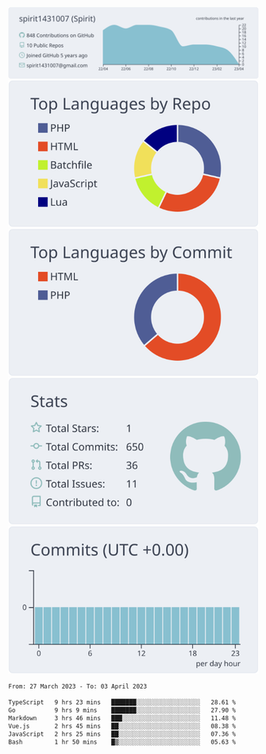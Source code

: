 [![](https://raw.githubusercontent.com/spirit1431007/spirit1431007/master/profile-summary-card-output/nord_bright/0-profile-details.svg)](https://git.io/spiritx)
[![](https://raw.githubusercontent.com/spirit1431007/spirit1431007/master/profile-summary-card-output/nord_bright/1-repos-per-language.svg)](https://git.io/spiritx) [![](https://raw.githubusercontent.com/spirit1431007/spirit1431007/master/profile-summary-card-output/nord_bright/2-most-commit-language.svg)](https://git.io/spiritx)
[![](https://raw.githubusercontent.com/spirit1431007/spirit1431007/master/profile-summary-card-output/nord_bright/3-stats.svg)](https://git.io/spiritx) [![](https://raw.githubusercontent.com/spirit1431007/spirit1431007/master/profile-summary-card-output/nord_bright/4-productive-time.svg)](https://git.io/spiritx)

<!--START_SECTION:waka-->

```text
From: 27 March 2023 - To: 03 April 2023

TypeScript   9 hrs 23 mins   ███████░░░░░░░░░░░░░░░░░░   28.61 %
Go           9 hrs 9 mins    ███████░░░░░░░░░░░░░░░░░░   27.90 %
Markdown     3 hrs 46 mins   ███░░░░░░░░░░░░░░░░░░░░░░   11.48 %
Vue.js       2 hrs 45 mins   ██░░░░░░░░░░░░░░░░░░░░░░░   08.38 %
JavaScript   2 hrs 25 mins   ██░░░░░░░░░░░░░░░░░░░░░░░   07.36 %
Bash         1 hr 50 mins    █▒░░░░░░░░░░░░░░░░░░░░░░░   05.63 %
```

<!--END_SECTION:waka-->
